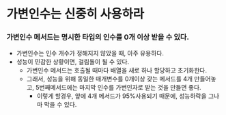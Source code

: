 # 가변인수는 신중히 사용하라

### 가변인수 메서드는 명시한 타입의 인수를 0개 이상 받을 수 있다.
+ 가변인수는 인수 개수가 정해지지 않았을 때, 아주 유용하다.
+ 성능이 민감한 상황이면, 걸림돌이 될 수 있다.
  + 가변인수 메서드는 호출될 때마다 배열을 새로 하나 할당하고 초기화한다.
  + 그래서, 성능을 위해 동일한 매개변수를 0개이상 갖는 메서드를 4개 만들어놓고, 5번째메서드에는 마지막 인수를 가변인자로 받는 것을 만들면 좋다.
    + 이렇게 할경우, 앞에 4개 메서드가 95%사용되기 때문에, 성능하락을 그나마 막을 수 있다.